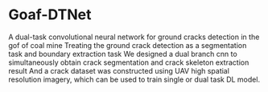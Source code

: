 # Goaf-DTNet
A dual-task convolutional neural network for ground cracks detection in the gof of coal mine
Treating the ground crack detection as a segmentation task and boundary extraction task
We designed a dual branch cnn to simultaneously obtain crack segmentation and crack skeleton extraction result
And a crack dataset was constructed using UAV high spatial resolution imagery, which can be used to train single or dual task DL model.
